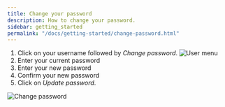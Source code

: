 ```yaml
---
title: Change your password
description: How to change your password.
sidebar: getting_started
permalink: "/docs/getting-started/change-password.html"
---
```


1. Click on your username followed by *Change password*.
![User menu]({{site.baseurl}}/assets/img/docs/user-menu.png)
2. Enter your current password
3. Enter your new password
4. Confirm your new password
5. Click on *Update password*.

![Change password]({{site.baseurl}}/assets/img/docs/change-password.png)
